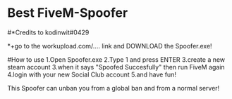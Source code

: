 # Best FiveM-Spoofer
#*Credits to kodinwit#0429

*+go to the workupload.com/.... link and DOWNLOAD the Spoofer.exe!

#How to use 
1.Open Spoofer.exe
2.Type 1 and press ENTER
3.create a new steam account
3.when it says "Spoofed Succesfully" then run FiveM again
4.login with your new Social Club account 
5.and have fun!

This Spoofer can unban you from a global ban and from a normal server!
